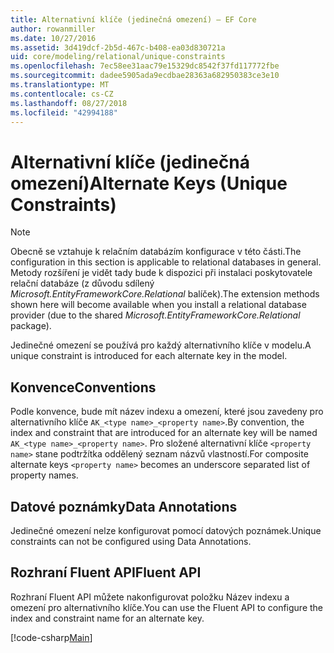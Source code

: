```yaml
---
title: Alternativní klíče (jedinečná omezení) – EF Core
author: rowanmiller
ms.date: 10/27/2016
ms.assetid: 3d419dcf-2b5d-467c-b408-ea03d830721a
uid: core/modeling/relational/unique-constraints
ms.openlocfilehash: 7ec58ee31aac79e15329dc8542f37fd117772fbe
ms.sourcegitcommit: dadee5905ada9ecdbae28363a682950383ce3e10
ms.translationtype: MT
ms.contentlocale: cs-CZ
ms.lasthandoff: 08/27/2018
ms.locfileid: "42994188"
---
```

# <a name="alternate-keys-unique-constraints"></a><span data-ttu-id="d6050-102">Alternativní klíče (jedinečná omezení)</span><span class="sxs-lookup"><span data-stu-id="d6050-102">Alternate Keys (Unique Constraints)</span></span>

> [!NOTE]  
> <span data-ttu-id="d6050-103">Obecně se vztahuje k relačním databázím konfigurace v této části.</span><span class="sxs-lookup"><span data-stu-id="d6050-103">The configuration in this section is applicable to relational databases in general.</span></span> <span data-ttu-id="d6050-104">Metody rozšíření je vidět tady bude k dispozici při instalaci poskytovatele relační databáze (z důvodu sdílený *Microsoft.EntityFrameworkCore.Relational* balíček).</span><span class="sxs-lookup"><span data-stu-id="d6050-104">The extension methods shown here will become available when you install a relational database provider (due to the shared *Microsoft.EntityFrameworkCore.Relational* package).</span></span>

<span data-ttu-id="d6050-105">Jedinečné omezení se používá pro každý alternativního klíče v modelu.</span><span class="sxs-lookup"><span data-stu-id="d6050-105">A unique constraint is introduced for each alternate key in the model.</span></span>

## <a name="conventions"></a><span data-ttu-id="d6050-106">Konvence</span><span class="sxs-lookup"><span data-stu-id="d6050-106">Conventions</span></span>

<span data-ttu-id="d6050-107">Podle konvence, bude mít název indexu a omezení, které jsou zavedeny pro alternativního klíče `AK_<type name>_<property name>`.</span><span class="sxs-lookup"><span data-stu-id="d6050-107">By convention, the index and constraint that are introduced for an alternate key will be named `AK_<type name>_<property name>`.</span></span> <span data-ttu-id="d6050-108">Pro složené alternativní klíče `<property name>` stane podtržítka oddělený seznam názvů vlastností.</span><span class="sxs-lookup"><span data-stu-id="d6050-108">For composite alternate keys `<property name>` becomes an underscore separated list of property names.</span></span>

## <a name="data-annotations"></a><span data-ttu-id="d6050-109">Datové poznámky</span><span class="sxs-lookup"><span data-stu-id="d6050-109">Data Annotations</span></span>

<span data-ttu-id="d6050-110">Jedinečné omezení nelze konfigurovat pomocí datových poznámek.</span><span class="sxs-lookup"><span data-stu-id="d6050-110">Unique constraints can not be configured using Data Annotations.</span></span>

## <a name="fluent-api"></a><span data-ttu-id="d6050-111">Rozhraní Fluent API</span><span class="sxs-lookup"><span data-stu-id="d6050-111">Fluent API</span></span>

<span data-ttu-id="d6050-112">Rozhraní Fluent API můžete nakonfigurovat položku Název indexu a omezení pro alternativního klíče.</span><span class="sxs-lookup"><span data-stu-id="d6050-112">You can use the Fluent API to configure the index and constraint name for an alternate key.</span></span>

[!code-csharp[Main](../../../../samples/core/Modeling/FluentAPI/Samples/Relational/AlternateKeyName.cs?name=Model&highlight=9)]
